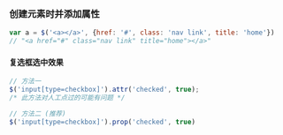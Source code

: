 ### 创建元素时并添加属性

```javascript
var a = $('<a></a>', {href: '#', class: 'nav link', title: 'home'})
// "<a href="#" class="nav link" title="home"></a>"
```

#### 复选框选中效果

```javascript
// 方法一
$('input[type=checkbox]').attr('checked', true);
/* 此方法对人工点过的可能有问题 */

// 方法二 (推荐)
$('input[type=checkbox]').prop('checked', true)
```


